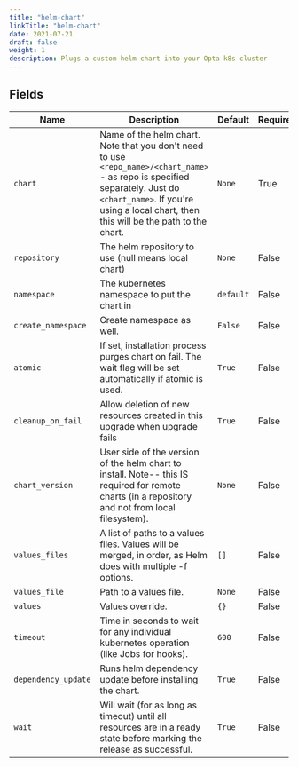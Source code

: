 ```yaml
---
title: "helm-chart"
linkTitle: "helm-chart"
date: 2021-07-21
draft: false
weight: 1
description: Plugs a custom helm chart into your Opta k8s cluster
---
```



## Fields


| Name      | Description | Default | Required |
| ----------- | ----------- | ------- | -------- |
| `chart` | Name of the helm chart. Note that you don't need to use `<repo_name>/<chart_name>` - as repo is specified separately. Just do `<chart_name>`. If you're using a local chart, then this will be the path to the chart.  | `None` | True |
| `repository` | The helm repository to use (null means local chart) | `None` | False |
| `namespace` | The kubernetes namespace to put the chart in | `default` | False |
| `create_namespace` | Create namespace as well. | `False` | False |
| `atomic` | If set, installation process purges chart on fail. The wait flag will be set automatically if atomic is used. | `True` | False |
| `cleanup_on_fail` | Allow deletion of new resources created in this upgrade when upgrade fails | `True` | False |
| `chart_version` | User side of the version of the helm chart to install. Note-- this IS required for remote charts (in a repository and not from local filesystem). | `None` | False |
| `values_files` | A list of paths to a values files. Values will be merged, in order, as Helm does with multiple -f options. | `[]` | False |
| `values_file` | Path to a values file. | `None` | False |
| `values` | Values override. | `{}` | False |
| `timeout` | Time in seconds to wait for any individual kubernetes operation (like Jobs for hooks). | `600` | False |
| `dependency_update` | Runs helm dependency update before installing the chart. | `True` | False |
| `wait` | Will wait (for as long as timeout) until all resources are in a ready state before marking the release as successful. | `True` | False |